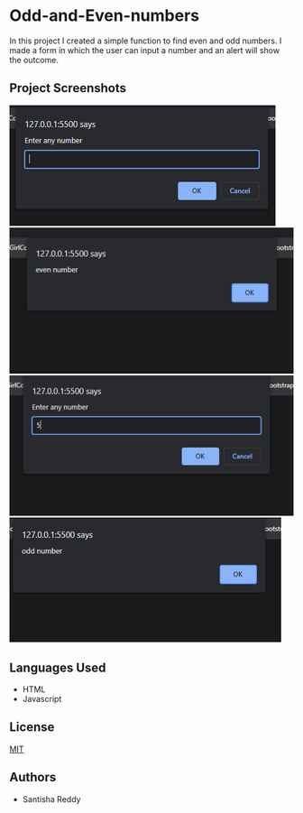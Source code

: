 # Odd-and-Even-numbers

In this project I created a simple function to find even and odd numbers. I made a form in which the user can input a number and an alert will show the outcome.

## Project Screenshots

![Project Screenshot](images/screenshot1.PNG)
![Project Screenshot](./images/screenshot3.png)
![Project Screenshot](./images/screenshot4.png)
![Project Screenshot](./images/screenshot5.png)

## Languages Used

- HTML
- Javascript

## License

[MIT](https://choosealicense.com/licenses/mit/)

## Authors

- Santisha Reddy
